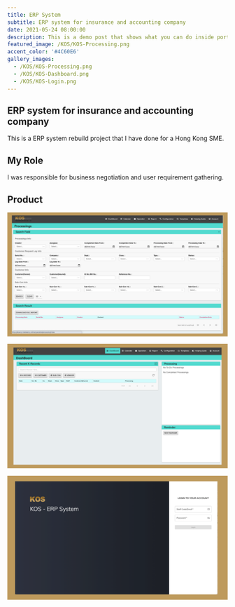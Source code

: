 ```yaml
---
title: ERP System
subtitle: ERP system for insurance and accounting company
date: 2021-05-24 08:00:00
description: This is a demo post that shows what you can do inside portfolio and blog posts. We’ve included everything you need to create engaging posts and case studies to show off your work in a beautiful way.
featured_image: /KOS/KOS-Processing.png
accent_color: '#4C60E6'
gallery_images:
  - /KOS/KOS-Processing.png
  - /KOS/KOS-Dashboard.png
  - /KOS/KOS-Login.png
---
```


## ERP system for insurance and accounting company

This is a ERP system rebuild project that I have done for a Hong Kong SME. 

## My Role

I was responsible for business negotiation and user requirement gathering. 

## Product

![](/images/projects/KOS/KOS-Processing.png)

![](/images/projects/KOS/KOS-Dashboard.png)

![](/images/projects/KOS/KOS-Login.png)
